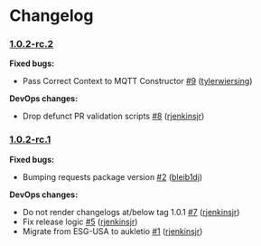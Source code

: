 # Changelog

### [1.0.2-rc.2](https://github.com/aukletio/Auklet-Agent-Python/tree/1.0.2-rc.2)

**Fixed bugs:**

- Pass Correct Context to MQTT Constructor [#9](https://github.com/aukletio/Auklet-Agent-Python/pull/9) ([tylerwiersing](https://github.com/tylerwiersing))

**DevOps changes:**

- Drop defunct PR validation scripts [#8](https://github.com/aukletio/Auklet-Agent-Python/pull/8) ([rjenkinsjr](https://github.com/rjenkinsjr))

### [1.0.2-rc.1](https://github.com/aukletio/Auklet-Agent-Python/tree/1.0.2-rc.1)

**Fixed bugs:**

- Bumping requests package version [#2](https://github.com/aukletio/Auklet-Agent-Python/pull/2) ([bleib1dj](https://github.com/bleib1dj))

**DevOps changes:**

- Do not render changelogs at/below tag 1.0.1 [#7](https://github.com/aukletio/Auklet-Agent-Python/pull/7) ([rjenkinsjr](https://github.com/rjenkinsjr))
- Fix release logic [#5](https://github.com/aukletio/Auklet-Agent-Python/pull/5) ([rjenkinsjr](https://github.com/rjenkinsjr))
- Migrate from ESG-USA to aukletio [#1](https://github.com/aukletio/Auklet-Agent-Python/pull/1) ([rjenkinsjr](https://github.com/rjenkinsjr))
